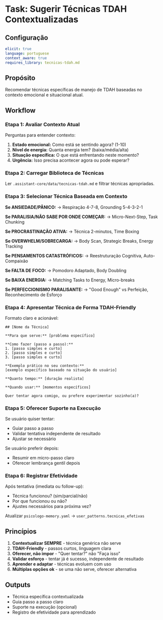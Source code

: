 # Task: Sugerir Técnicas TDAH Contextualizadas

## Configuração
```yaml
elicit: true
language: portuguese
context_aware: true
requires_library: tecnicas-tdah.md
```

## Propósito
Recomendar técnicas específicas de manejo de TDAH baseadas no contexto emocional e situacional atual.

## Workflow

### Etapa 1: Avaliar Contexto Atual

Perguntas para entender contexto:
1. **Estado emocional:** Como está se sentindo agora? (1-10)
2. **Nível de energia:** Quanta energia tem? (baixa/média/alta)
3. **Situação específica:** O que está enfrentando neste momento?
4. **Urgência:** Isso precisa acontecer agora ou pode esperar?

### Etapa 2: Carregar Biblioteca de Técnicas

Ler `.assistant-core/data/tecnicas-tdah.md` e filtrar técnicas apropriadas.

### Etapa 3: Selecionar Técnica Baseada em Contexto

**Se ANSIEDADE/PÂNICO:**
→ Respiração 4-7-8, Grounding 5-4-3-2-1

**Se PARALISIA/NÃO SABE POR ONDE COMEÇAR:**
→ Micro-Next-Step, Task Chunking

**Se PROCRASTINAÇÃO ATIVA:**
→ Técnica 2-minutos, Time Boxing

**Se OVERWHELM/SOBRECARGA:**
→ Body Scan, Strategic Breaks, Energy Tracking

**Se PENSAMENTOS CATASTRÓFICOS:**
→ Reestruturação Cognitiva, Auto-Compaixão

**Se FALTA DE FOCO:**
→ Pomodoro Adaptado, Body Doubling

**Se BAIXA ENERGIA:**
→ Matching Tasks to Energy, Micro-breaks

**Se PERFECCIONISMO PARALISANTE:**
→ "Good Enough" vs Perfeição, Reconhecimento de Esforço

### Etapa 4: Apresentar Técnica de Forma TDAH-Friendly

Formato claro e acionável:

```
## [Nome da Técnica]

**Para que serve:** [problema específico]

**Como fazer (passo a passo):**
1. [passo simples e curto]
2. [passo simples e curto]
3. [passo simples e curto]

**Exemplo prático no seu contexto:**
[exemplo específico baseado na situação do usuário]

**Quanto tempo:** [duração realista]

**Quando usar:** [momentos específicos]

Quer tentar agora comigo, ou prefere experimentar sozinho(a)?
```

### Etapa 5: Oferecer Suporte na Execução

Se usuário quiser tentar:
- Guiar passo a passo
- Validar tentativa independente de resultado
- Ajustar se necessário

Se usuário preferir depois:
- Resumir em micro-passo claro
- Oferecer lembrança gentil depois

### Etapa 6: Registrar Efetividade

Após tentativa (imediata ou follow-up):
- Técnica funcionou? (sim/parcial/não)
- Por que funcionou ou não?
- Ajustes necessários para próxima vez?

Atualizar `psicologo-memory.yaml` → `user_patterns.tecnicas_efetivas`

## Princípios

1. **Contextualizar SEMPRE** - técnica genérica não serve
2. **TDAH-Friendly** - passos curtos, linguagem clara
3. **Oferecer, não impor** - "Quer tentar?" não "Faça isso"
4. **Validar esforço** - tentar já é sucesso, independente de resultado
5. **Aprender e adaptar** - técnicas evoluem com uso
6. **Múltiplas opções ok** - se uma não serve, oferecer alternativa

## Outputs
- Técnica específica contextualizada
- Guia passo a passo claro
- Suporte na execução (opcional)
- Registro de efetividade para aprendizado